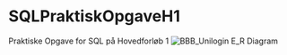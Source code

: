 # SQLPraktiskOpgaveH1
Praktiske Opgave for SQL på Hovedforløb 1
![BBB_Unilogin E_R Diagram](https://user-images.githubusercontent.com/32352133/190396745-734f4d36-fba5-42f5-af73-7676eaebe078.png)
